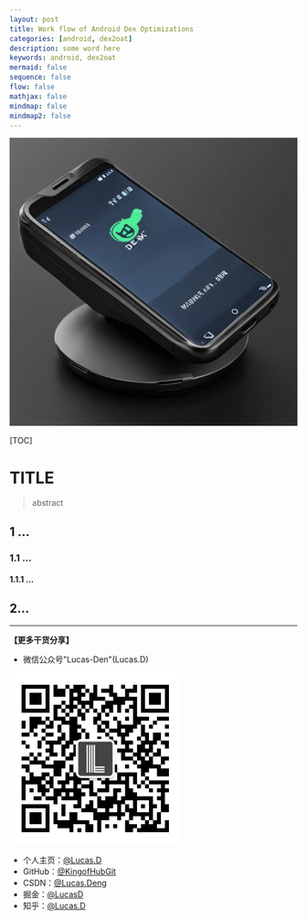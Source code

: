 ```yaml
---
layout: post
title: Work flow of Android Dex Optimizations
categories: [android, dex2oat]
description: some word here
keywords: android, dex2oat
mermaid: false
sequence: false
flow: false
mathjax: false
mindmap: false
mindmap2: false
---
```


![android_dex](https://raw.githubusercontent.com/KingofHubGit/ImageFactory/main/Public/android_dex.png)

[TOC]

# TITLE

> abstract



## 1 ...

### 1.1 ...

#### 1.1.1 ...

## 2...



___________________________________________

**【更多干货分享】**

- 微信公众号"Lucas-Den"(Lucas.D)

<img src=https://raw.githubusercontent.com/KingofHubGit/ImageFactory/main/Public/image-20240324122812628.png width=300 height=300 />

- 个人主页：[@Lucas.D](https://kingofhubgit.github.io/)
- GitHub：[@KingofHubGit](https://github.com/KingofHubGit)
- CSDN：[@Lucas.Deng](https://blog.csdn.net/dengtonglong)
- 掘金：[@LucasD](https://juejin.cn/user/3362755788151736)
- 知乎：[@Lucas.D](https://www.zhihu.com/people/lucas.deng)